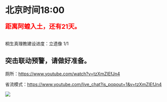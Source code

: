 # 北京时间18:00

<div style="color:red;font-size:20px;font-weight:bolder">距离阿蝗入土，还有21天。</div>

<br>

桐生真理教建设进度：立遗像 1/1

## 突击联动预警，请做好准备。

厕所：https://www.youtube.com/watch?v=tzXmZIEfJn4

省流模式：https://www.youtube.com/live_chat?is_popout=1&v=tzXmZIEfJn4

<img src="https://img.nga.178.com/attachments/mon_202106/10/7nQ2o-g5jaZ11T3cShi-m8.png"></img>